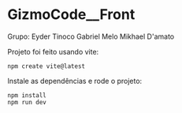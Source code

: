# GizmoCode__Front
Grupo:
Eyder Tinoco
Gabriel Melo 
Mikhael D'amato

Projeto foi feito usando vite:
```
npm create vite@latest
```
Instale as dependências e rode o projeto:
```
npm install
npm run dev
```
